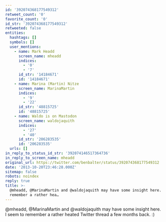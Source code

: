 ```yaml
---
id: '392074368177549312'
retweet_count: '0'
favorite_count: '0'
id_str: '392074368177549312'
retweeted: false
entities:
  hashtags: []
  symbols: []
  user_mentions:
    - name: Mark Headd
      screen_name: mheadd
      indices:
        - '0'
        - '7'
      id_str: '14184671'
      id: '14184671'
    - name: Marina (Martin) Nitze
      screen_name: MarinaMartin
      indices:
        - '9'
        - '22'
      id_str: '48815725'
      id: '48815725'
    - name: Waldo is on Mastodon
      screen_name: waldojaquith
      indices:
        - '27'
        - '40'
      id_str: '206283535'
      id: '206283535'
  urls: []
in_reply_to_status_id_str: '392074146517364736'
in_reply_to_screen_name: mheadd
original_url: https://twitter.com/benbalter/status/392074368177549312
date: '2013-10-20T23:46:28.000Z'
sitemap: false
robots: noindex
reply: true
title: >-
  @mheadd, @MarinaMartin and @waldojaquith may have some insight here. I seem to
  remember a rather hea…
---
```


@mheadd, @MarinaMartin and @waldojaquith may have some insight here. I seem to remember a rather heated Twitter thread a few months back. :)